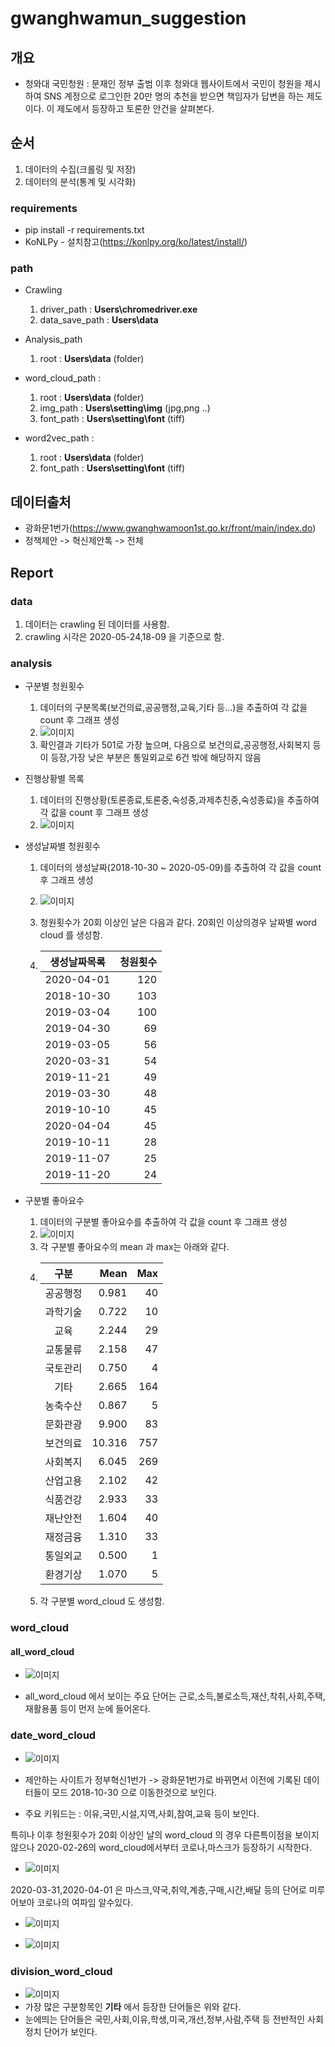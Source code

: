 # gwanghwamun_suggestion
## 개요
* 청와대 국민청원 :  문재인 정부 출범 이후 청와대 웹사이트에서 국민이 청원을 제시하여 SNS 계정으로 로그인한 20만 명의 추천을 받으면 책임자가 답변을 하는 제도이다. 이 제도에서 등장하고 토론한 안건을 살펴본다.

## 순서
1. 데이터의 수집(크롤링 및 저장)
2. 데이터의 분석(통계 및 시각화)

### requirements
* pip install -r requirements.txt 
* KoNLPy - 설치참고(https://konlpy.org/ko/latest/install/)

### path
* Crawling
    1. driver_path : __Users\chromedriver.exe__
    2. data_save_path : __Users\data__

    
* Analysis_path
    1. root : __Users\data__ (folder)


* word_cloud_path : 
    1. root : __Users\data__ (folder)
    2. img_path : __Users\setting\img__ (jpg,png ..)
    3. font_path : __Users\setting\font__ (tiff)


* word2vec_path :
    1. root : __Users\data__ (folder)
    2. font_path : __Users\setting\font__ (tiff)

## 데이터출처
* 광화문1번가(https://www.gwanghwamoon1st.go.kr/front/main/index.do)
* 정책제안 -> 혁신제안톡 -> 전체

## Report
### data
1. 데이터는 crawling 된 데이터를 사용함.
2. crawling 시각은 2020-05-24,18-09 을 기준으로 함.

### analysis
* 구분별 청원횟수
    1. 데이터의 구분목록(보건의료,공공행정,교육,기타 등...)을 추출하여 각 값을 count 후 그래프 생성
    2. ![이미지](https://github.com/kdj6394/Gwanghwamun_Suggestion/blob/master/src/img/%EA%B5%AC%EB%B6%84%EB%B3%84%EC%B2%AD%EC%9B%90%ED%9A%9F%EC%88%98.png?raw=true)
    3. 확인결과 기타가 501로 가장 높으며, 다음으로 보건의료,공공행정,사회복지 등이 등장,가장 낮은 부분은 통일외교로 6건 밖에 해당하지 않음 


* 진행상황별 목록
    1. 데이터의 진행상황(토론종료,토론중,숙성중,과제추친중,숙성종료)을 추출하여 각 값을 count 후 그래프 생성
    2. ![이미지](https://github.com/kdj6394/Gwanghwamun_Suggestion/blob/master/src/img/%EC%A7%84%ED%96%89%EC%83%81%ED%99%A9%EB%B3%84%EB%AA%A9%EB%A1%9D%ED%9A%9F%EC%88%98.png?raw=true)

* 생성날짜별 청원횟수
    1. 데이터의 생성날짜(2018-10-30 ~ 2020-05-09)를 추출하여 각 값을 count 후 그래프 생성
    2. ![이미지](https://github.com/kdj6394/Gwanghwamun_Suggestion/blob/master/src/img/%EC%83%9D%EC%84%B1%EB%82%A0%EC%A7%9C%EB%B3%84%EC%B2%AD%EC%9B%90%ED%9A%9F%EC%88%98.png?raw=true)
    
    3. 청원횟수가 20회 이상인 날은 다음과 같다. 20회인 이상의경우 날짜별 word cloud 를 생성함. 
    4. 
        |생성날짜목록 | 청원횟수|
        |:----:|----:|
        | 2020-04-01 |   120|
        | 2018-10-30 |   103|
        | 2019-03-04 |   100|
        | 2019-04-30 |    69|
        | 2019-03-05 |    56|
        | 2020-03-31 |    54|
        | 2019-11-21 |    49|
        | 2019-03-30 |    48|
        | 2019-10-10 |    45|
        | 2020-04-04 |    45|
        | 2019-10-11 |    28|
        | 2019-11-07 |    25|
        | 2019-11-20 |    24|

 * 구분별 좋아요수
    1. 데이터의 구분별 좋아요수를 추출하여 각 값을 count 후 그래프 생성
    2. ![이미지](https://github.com/kdj6394/Gwanghwamun_Suggestion/blob/master/src/img/%EA%B5%AC%EB%B6%84%EB%B3%84%EC%A2%8B%EC%95%84%EC%9A%94%EC%88%98.png?raw=true)
    3. 각 구분별 좋아요수의 mean 과 max는 아래와 같다.
    4. 
        | 구분 | Mean | Max |
        |:----:|----:|----:|
        |공공행정|      0.981|        40|
        |과학기술|      0.722|        10|
        |교육|          2.244|        29|
        |교통물류|      2.158|        47|
        |국토관리|      0.750|         4|
        |기타|          2.665|       164|
        |농축수산|      0.867|         5|
        |문화관광|      9.900|        83|
        |보건의료|     10.316|       757|
        |사회복지|      6.045|       269|
        |산업고용|      2.102|        42|
        |식품건강|      2.933|        33|
        |재난안전|      1.604|        40|
        |재정금융|      1.310|        33|
        |통일외교|      0.500|         1|
        |환경기상|      1.070|         5| 
    5. 각 구분별 word_cloud 도 생성함.

### word_cloud
#### all_word_cloud 
* ![이미지](https://github.com/kdj6394/Gwanghwamun_Suggestion/blob/master/src/img/all_word_cloud.png?raw=true)

* all_word_cloud 에서 보이는 주요 단어는 근로,소득,불로소득,재산,착취,사회,주택,재활용품 등이 먼저 눈에 들어온다.

### date_word_cloud
* ![이미지](https://github.com/kdj6394/Gwanghwamun_Suggestion/blob/master/src/img/date_word_cloud/2018-10-30_word_cloud.png?raw=true)

* 제안하는 사이트가 정부혁신1번가 -> 광화문1번가로 바뀌면서 이전에 기록된 데이터들이 모드 2018-10-30 으로 이동한것으로 보인다.
* 주요 키워드는 : 이유,국민,시설,지역,사회,참여,교육 등이 보인다.

특히나 이후 청원횟수가 20회 이상인 날의 word_cloud 의 경우 다른특이점을 보이지 않으나 2020-02-26의 word_cloud에서부터 코로나,마스크가 등장하기 시작한다.
* ![이미지](https://github.com/kdj6394/Gwanghwamun_Suggestion/blob/master/src/img/date_word_cloud/2020-02-26_word_cloud.png?raw=true)

2020-03-31,2020-04-01 은 마스크,약국,취약,계층,구매,시간,배달 등의 단어로 미루어보아 코로나의 여파임 알수있다.
* ![이미지](https://github.com/kdj6394/Gwanghwamun_Suggestion/blob/master/src/img/date_word_cloud/2020-03-31_word_cloud.png?raw=true)

* ![이미지](https://github.com/kdj6394/Gwanghwamun_Suggestion/blob/master/src/img/date_word_cloud/2020-04-01_word_cloud.png?raw=true)

### division_word_cloud
* ![이미지](https://github.com/kdj6394/Gwanghwamun_Suggestion/blob/master/src/img/division_word_cloud/%EA%B8%B0%ED%83%80_word_cloud.png?raw=true)
* 가장 많은 구분항목인 __기타__ 에서 등장한 단어들은 위와 같다.
* 눈에띄는 단어들은 국민,사회,이유,학생,미국,개선,정부,사람,주택 등 전반적인 사회정치 단어가 보인다.
